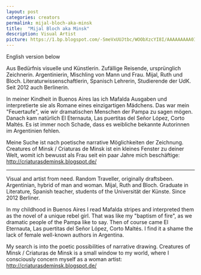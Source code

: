 ```yaml
---
layout: post
categories: creators
permalink: mijal-bloch-aka-minsk
title:  "Mijal Bloch aka Minsk"
description: Visual Artist
picture: https://1.bp.blogspot.com/-SmeVxUUJtbc/WOObXzcYI8I/AAAAAAAAA0I/QmPP0fnJ9801DPDWf3uZi4ursmV6EBFlgCLcB/s640/170416%2Bvolver%2Ba%2Bmi%2Bpai%25CC%2581s.jpg
---
```


English version below

Aus Bedürfnis visuelle und Künstlerin. Zufällige Reisende, ursprünglich Zeichnerin. Argentinierin, Mischling von Mann und Frau. Mijal, Ruth und Bloch. Literaturwissenschaftlerin, Spanisch Lehrerin, Studierende der UdK. Seit 2012 auch Berlinerin. 

In meiner Kindheit in Buenos Aires las ich Mafalda Ausgaben und interpretierte sie als Romane eines einzigartigen Mädchens. Das war mein "Feuertaufe", wie wir dramatischen Menschen der Pampa zu sagen mögen. Danach kam natürlich El Eternauta, Las puertitas del Señor López, Corto Maltés. Es ist immer noch Schade, dass es weibliche bekannte Autorinnen im Argentinien fehlen. 

Meine Suche ist nach poetische narrative Möglichkeiten der Zeichnung. Creatures of Minsk / Criaturas de Minsk ist ein kleines Fenster zu deiner Welt, womit ich bewusst als Frau seit ein paar Jahre mich beschäftige: http://criaturasdeminsk.blogspot.de/

-----------------------------------------

Visual and artist from need. Random Traveller, originally draftsbeen. Argentinian, hybrid of man and woman. Mijal, Ruth and Bloch. Graduate in Literature, Spanish teacher, students of the Universität der Künste. Since 2012 Berliner. 

In my childhood in Buenos Aires I read Mafalda stripes and interpreted them as the novel of a unique rebel girl. That was like my "baptism of fire", as we dramatic people of the Pampa like to say. Then of course came El Eternauta, Las puertitas del Señor López, Corto Maltés. I find it a shame the lack of female well-known authors in Argentina.

My search is into the poetic possibilities of narrative drawing. Creatures of Minsk / Criaturas de Minsk is a small window to my world, where I consciously concern myself as a woman artist: http://criaturasdeminsk.blogspot.de/

